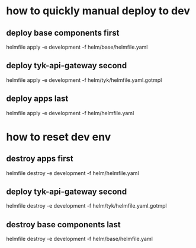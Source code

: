 # how to quickly manual deploy to dev

## deploy base components first
helmfile apply -e development -f helm/base/helmfile.yaml

## deploy tyk-api-gateway second
helmfile apply -e development -f helm/tyk/helmfile.yaml.gotmpl

## deploy apps last
helmfile apply -e development -f helm/helmfile.yaml

# how to reset dev env

## destroy apps first
helmfile destroy -e development -f helm/helmfile.yaml

## deploy tyk-api-gateway second
helmfile destroy -e development -f helm/tyk/helmfile.yaml.gotmpl

## destroy base components last
helmfile destroy -e development -f helm/base/helmfile.yaml


